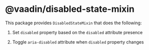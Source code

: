 # @vaadin/disabled-state-mixin

This package provides `DisabledStateMixin` that does the following:

1. Set `disabled` property based on the `disabled` attribute presence

2. Toggle `aria-disabled` attribute when `disabled` property changes

